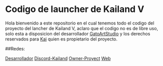 # Codigo de launcher de Kailand V

Hola bienvenido a este repositorio en el cual tenemos todo el codigo del proyecto del lancher de Kailand V, aclaro que el codigo no es de libre uso, solo esta a disposicion del desarrollador [GatoArtStudio](https://linktr.ee/gatoartstudio) y los derechos reservados para [Kai](https://www.instagram.com/soyellioth/) quien es propietario del proyecto.

##Redes:

[Desarrollador](https://linktr.ee/gatoartstudio)
[Discord-Kailand](https://discord.gg/chwAE86T6W)
[Owner-Proyect](https://www.instagram.com/soyellioth/)
[Web](https://gatoartstudios.github.io/kailand/)